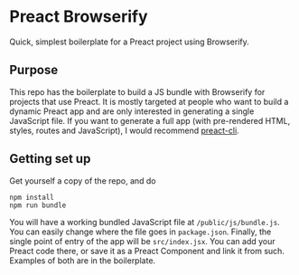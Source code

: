 # Preact Browserify
Quick, simplest boilerplate for a Preact project using Browserify.

## Purpose
This repo has the boilerplate to build a JS bundle with Browserify for projects that use Preact. It is mostly targeted at people who want to build a dynamic Preact app and are only interested in generating a single JavaScript file. If you want to generate a full app (with pre-rendered HTML, styles, routes and JavaScript), I would recommend [preact-cli]().

## Getting set up
Get yourself a copy of the repo, and do

```
npm install
npm run bundle
```

You will have a working bundled JavaScript file at `/public/js/bundle.js`. You can easily change where the file goes in `package.json`. Finally, the single point of entry of the app will be `src/index.jsx`. You can add your Preact code there, or save it as a Preact Component and link it from such. Examples of both are in the boilerplate.
